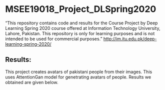 # MSEE19018_Project_DLSpring2020
“This repository contains code and results for the Course Project by Deep Learning Spring 2020 course offered at Information Technology University, Lahore, Pakistan. This repository is only for learning purposes and is not intended to be used for commercial purposes.”
http://im.itu.edu.pk/deep-learning-spring-2020/
## Results:
This project creates avatars of pakistani people from their images. This uses AttentionGan model for genetrating avatars of people. Results we obtained are given below. 
